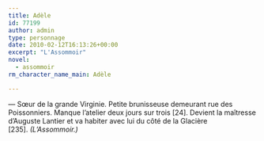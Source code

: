 ```yaml
---
title: Adèle
id: 77199
author: admin
type: personnage
date: 2010-02-12T16:13:26+00:00
excerpt: "L'Assommoir"
novel:
  - assommoir
rm_character_name_main: Adèle

---
```

— Sœur de la grande Virginie. Petite brunisseuse demeurant rue des Poissonniers. Manque l&rsquo;atelier deux jours sur trois [24]. Devient la maîtresse d&rsquo;Auguste Lantier et va habiter avec lui du côté de la Glacière [235]. _(L&rsquo;Assommoir.)_